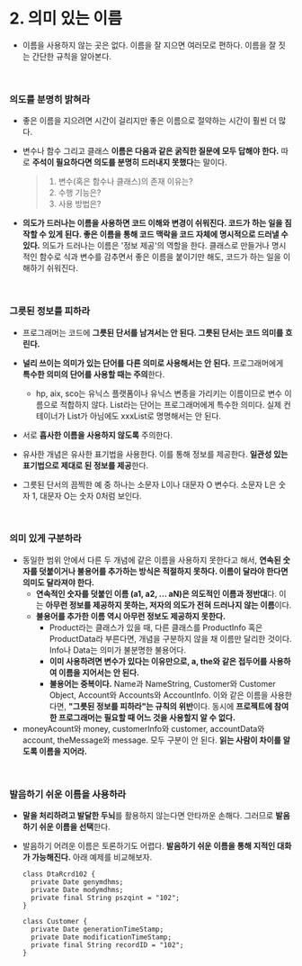 # 2. 의미 있는 이름

+ 이름을 사용하지 않는 곳은 없다. 이름을 잘 지으면 여러모로 편하다. 이름을 잘 짓는 간단한 규칙을 알아본다.

<br />

### 의도를 분명히 밝혀라

+ 좋은 이름을 지으려면 시간이 걸리지만 좋은 이름으로 절약하는 시간이 훨씬 더 많다.

+ 변수나 함수 그리고 클래스 **이름은 다음과 같은 굵직한 질문에 모두 답해야 한다.** 따로 **주석이 필요하다면 의도를 분명히 드러내지 못했다**는 말이다.

  > 1. 변수(혹은 함수나 클래스)의 존재 이유는?
  > 2. 수행 기능은?
  > 3. 사용 방법은?

+ **의도가 드러나는 이름을 사용하면 코드 이해와 변경이 쉬워진다. 코드가 하는 일을 짐작할 수 있게 된다. 좋은 이름을 통해 코드 맥락을 코드 자체에 명시적으로 드러낼 수 있다.** 의도가 드러나는 이름은 '정보 제공'의 역할을 한다. 클래스로 만들거나 명시적인 함수로 식과 변수를 감추면서 좋은 이름을 붙이기만 해도, 코드가 하는 일을 이해하기 쉬워진다.

<br />

### 그릇된 정보를 피하라

+ 프로그래머는 코드에 **그릇된 단서를 남겨서는 안 된다. 그릇된 단서는 코드 의미를 흐린다.**

+ **널리 쓰이는 의미가 있는 단어를 다른 의미로 사용해서는 안 된다.** 프로그래머에게 **특수한 의미의 단어를 사용할 때는 주의**한다. 
  + hp, aix, sco는 유닉스 플랫폼이나 유닉스 변종을 가리키는 이름이므로 변수 이름으로 적합하지 않다. List라는 단어는 프로그래머에게 특수한 의미다. 실제 컨테이너가 List가 아님에도 xxxList로 명명해서는 안 된다.
  
+ 서로 **흡사한 이름을 사용하지 않도록** 주의한다.

+ 유사한 개념은 유사한 표기법을 사용한다. 이를 통해 정보를 제공한다. **일관성 있는 표기법으로 제대로 된 정보를 제공**한다.

+ 그릇된 단서의 끔찍한 예 중 하나는 소문자 L이나 대문자 O 변수다. 소문자 L은 숫자 1, 대문자 O는 숫자 0처럼 보인다.

<br />

### 의미 있게 구분하라

+ 동일한 범위 안에서 다른 두 개념에 같은 이름을 사용하지 못한다고 해서, **연속된 숫자를 덧붙이거나 불용어를 추가하는 방식은 적절하지 못하다. 이름이 달라야 한다면 의미도 달라져야 한다.**
  + **연속적인 숫자를 덧붙인 이름 (a1, a2, ... aN)은 의도적인 이름과 정반대**다. 이는 **아무런 정보를 제공하지 못하는, 저자의 의도가 전혀 드러나지 않는 이름**이다.
  + **불용어를 추가한 이름 역시 아무런 정보도 제공하지 못한다.** 
    + Product라는 클래스가 있을 때, 다른 클래스를 ProductInfo 혹은 ProductData라 부른다면, 개념을 구분하지 않을 채 이름만 달리한 것이다. Info나 Data는 의미가 불분명한 불용어다. 
    + **이미 사용하려면 변수가 있다는 이유만으로, a, the와 같은 접두어를 사용하여 이름을 지어서는 안 된다.**
    + **불용어는 중복이다.** Name과 NameString, Customer와 Customer Object, Account와 Accounts와 AccountInfo. 이와 같은 이름을 사용한다면, **"그릇된 정보를 피하라"는 규칙의 위반**이다. 동시에 **프로젝트에 참여한 프로그래머는 필요할 때 어느 것을 사용할지 알 수 없다.** 
+ moneyAcount와 money, customerInfo와 customer, accountData와 account, theMessage와 message. 모두 구분이 안 된다. **읽는 사람이 차이를 알도록 이름을 지어라.**

<br />

### 발음하기 쉬운 이름을 사용하라

+ **말을 처리하려고 발달한 두뇌**를 활용하지 않는다면 안타까운 손해다. 그러므로 **발음하기 쉬운 이름을 선택**한다.

+ 발음하기 어려운 이름은 토론하기도 어렵다. **발음하기 쉬운 이름을 통해 지적인 대화가 가능해진다.** 아래 예제를 비교해보자.

  ```
  class DtaRcrd102 {
  	private Date genymdhms;
  	private Date modymdhms;
  	private final String pszqint = "102";
  }
  
  class Customer {
  	private Date generationTimeStamp;
  	private Date modificationTimeStamp;
  	private final String recordID = "102";
  }
  ```

<br />

